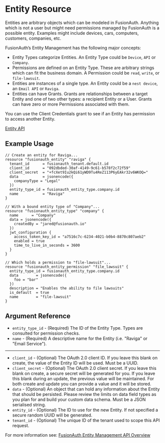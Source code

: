 # Entity Resource

Entities are arbitrary objects which can be modeled in FusionAuth. Anything which is not a user but might need
permissions managed by FusionAuth is a possible entity. Examples might include devices, cars, computers, customers,
companies, etc.

FusionAuth’s Entity Management has the following major concepts:

* Entity Types categorize Entities. An Entity Type could be `Device`, `API` or `Company`.
* Permissions are defined on an Entity Type. These are arbitrary strings which can fit the business domain. A Permission
  could be `read`, `write`, or `file-lawsuit`.
* Entities are instances of a single type. An Entity could be a `nest device`, an `Email API` or `Raviga`.
* Entities can have Grants. Grants are relationships between a target Entity and one of two other types: a recipient
  Entity or a User. Grants can have zero or more Permissions associated with them.

You can use the Client Credentials grant to see if an Entity has permission to access another Entity.

[Entity API](https://fusionauth.io/docs/v1/tech/apis/entity-management/entities)

## Example Usage

```hcl
// Create an entity for Raviga...
resource "fusionauth_entity" "raviga" {
  tenant_id      = fusionauth_tenant.default.id
  client_id      = "092dbded-30af-4149-9c61-b578f2c72f59"
  client_secret  = "+fcXet9Iu2kQi61yWD9Tu4ReZ113P6yEAkr32v6WKOQ="
  data           = jsonencode({
    companyType = "Legal"
  })
  entity_type_id = fusionauth_entity_type.company.id
  name           = "Raviga"
}

// With a bound entity type of "Company"...
resource "fusionauth_entity_type" "company" {
  name      = "Company"
  data = jsonencode({
    createdBy = "jared@fusionauth.io"
  })
  jwt_configuration {
    access_token_key_id = "a7516c7c-6234-4021-b0b4-8870c807aeb2"
    enabled = true
    time_to_live_in_seconds = 3600
  }
}

// Which holds a permission to "file-lawsuit"...
resource "fusionauth_entity_permission" "file_lawsuit" {
  entity_type_id = fusionauth_entity_type.company.id
  data        = jsonencode({
    foo = "bar"
  })
  description = "Enables the ability to file lawsuits"
  is_default  = true
  name        = "file-lawsuit"
}
```

## Argument Reference

* `entity_type_id` - (Required) The ID of the Entity Type. Types are consulted for permission checks.
* `name` - (Required) A descriptive name for the Entity (i.e. "Raviga" or "Email Service").

---

* `client_id` - (Optional) The OAuth 2.0 client ID. If you leave this blank on create, the value of the Entity ID will
  be used. Must be a UUID.
* `client_secret` - (Optional) The OAuth 2.0 client secret. If you leave this blank on create, a secure secret will be
  generated for you. If you leave this blank during an update, the previous value will be maintained. For both create
  and update you can provide a value and it will be stored.
* `data` - (Optional) An object that can hold any information about the Entity that should be persisted. Please review
  the limits on data field types as you plan for and build your custom data schema. Must be a JSON serialised string.
* `entity_id` - (Optional) The ID to use for the new Entity. If not specified a secure random UUID will be generated.
* `tenant_id` - (Optional) The unique ID of the tenant used to scope this API request.

For more information see:
[FusionAuth Entity Management API Overview](https://fusionauth.io/docs/v1/tech/apis/entity-management/)
